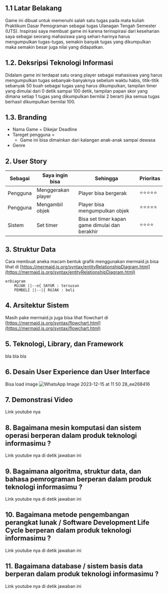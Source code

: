## 1.1 Latar Belakang
Game ini dibuat untuk memenuhi salah satu tugas pada mata kuliah Praktikum Dasar Pemograman sebagai tugas Ulanagan Tengah Semester (UTS). Inspirasi saya membuat game ini karena terinspirasi dari keseharian saya sebagai seorang mahasiswa yang sehari-harinya harus mengumpulkan tugas-tugas, semakin banyak tugas yang dikumpulkan maka semakin besar juga nilai yang didapatkan.
## 1.2. Deksripsi Teknologi Informasi
Didalam game ini terdapat satu orang player sebagai mahasiswa yang harus mengumpulkan tugas sebanyak-banyaknya sebelum waktu habis, titik-titik sebanyak 50 buah sebagai tugas yang harus dikumpulkan, tampilan timer yang dimulai dari 0 detik sampai 100 detik, tampilan papan skor yang dimana setiap 1 tugas yang dikumpulkan bernilai 2 berarti jika semua tugas berhasil dikumpulkan bernilai 100.
## 1.3. Branding
- Nama Game = Dikejar Deadline 
- Tareget pengguna =
  - Game ini bisa dimainkan dari kalangan anak-anak sampai dewasa
- Genre 
## 2. User Story
Sebagai | Saya ingin bisa | Sehingga | Prioritas
---|---|---|---
Pengguna | Menggerakan player | Player bisa bergerak | ⭐⭐⭐⭐⭐
Pengguna | Mengambil objek | Player bisa mengumpulkan objek |  ⭐⭐⭐⭐⭐
Sistem | Set timer | Bisa set timer kapan game dimulai dan berakhir | ⭐⭐⭐⭐
## 3. Struktur Data
Cara membuat aneka macam bentuk grafik menggunakan mermaid.js bisa lihat di [https://mermaid.js.org/syntax/entityRelationshipDiagram.html](https://mermaid.js.org/syntax/entityRelationshipDiagram.html) 

```mermaid
erDiagram
    RUJAK ||--o{ SAYUR : tersusun
    PEMBELI ||--|{ RUJAK : beli
```

## 4. Arsitektur Sistem
Masih pake mermaid.js juga bisa lihat flowchart di [https://mermaid.js.org/syntax/flowchart.html](https://mermaid.js.org/syntax/flowchart.html)

## 5. Teknologi, Library, dan Framework

bla bla bla

## 6. Desain User Experience dan User Interface

Bisa load image 
![WhatsApp Image 2023-12-15 at 11 50 28_ee268416](https://github.com/DesmiaWardah/2324-praktikum-dasar-pemograman/assets/144568328/52d656db-92c3-4699-8845-81db95e9b7a2)


## 7. Demonstrasi Video

Link youtube nya

## 8. Bagaimana mesin komputasi dan sistem operasi berperan dalam produk teknologi informasimu ?

Link youtube nya di detik jawaban ini

## 9. Bagaimana algoritma, struktur data, dan bahasa pemrograman berperan dalam produk teknologi informasimu ?

Link youtube nya di detik jawaban ini

## 10. Bagaimana metode pengembangan perangkat lunak / Software Development Life Cycle berperan dalam produk teknologi informasimu ?

Link youtube nya di detik jawaban ini

## 11. Bagaimana database / sistem basis data berperan dalam produk teknologi informasimu ?

Link youtube nya di detik jawaban ini
